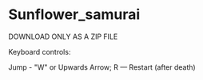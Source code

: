 # Sunflower_samurai

DOWNLOAD ONLY AS A ZIP FILE

Keyboard controls:

Jump - "W" or Upwards Arrow;
R — Restart (after death)

